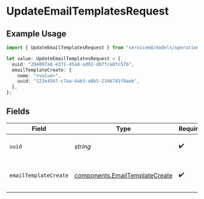 # UpdateEmailTemplatesRequest

## Example Usage

```typescript
import { UpdateEmailTemplatesRequest } from "servicem8/models/operations";

let value: UpdateEmailTemplatesRequest = {
  uuid: "294097a8-e371-45a8-ad02-d6ffca8fc57b",
  emailTemplateCreate: {
    name: "<value>",
    uuid: "123e4567-c7aa-4ab3-a8b5-23467d1f9aeb",
  },
};
```

## Fields

| Field                                                                            | Type                                                                             | Required                                                                         | Description                                                                      |
| -------------------------------------------------------------------------------- | -------------------------------------------------------------------------------- | -------------------------------------------------------------------------------- | -------------------------------------------------------------------------------- |
| `uuid`                                                                           | *string*                                                                         | :heavy_check_mark:                                                               | UUID of the Email Template                                                       |
| `emailTemplateCreate`                                                            | [components.EmailTemplateCreate](../../models/components/emailtemplatecreate.md) | :heavy_check_mark:                                                               | Email Template fields to update                                                  |